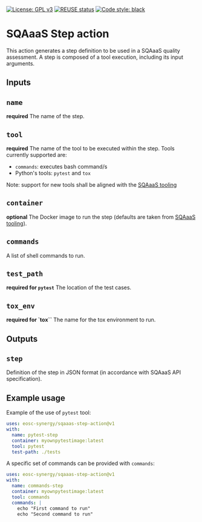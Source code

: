 <!--
SPDX-FileCopyrightText: Copyright contributors to the Software Quality Assurance as a Service (SQAaaS) project.
SPDX-FileContributor: 2017-2024 Pablo Orviz <orviz@ifca.unican.es>

SPDX-License-Identifier: GPL-3.0-only
-->

[![License: GPL v3](https://img.shields.io/badge/License-GPLv3-blue.svg)](https://www.gnu.org/licenses/gpl-3.0)
[![REUSE status](https://api.reuse.software/badge/git.fsfe.org/reuse/api)](https://api.reuse.software/info/git.fsfe.org/reuse/api)
[![Code style: black](https://img.shields.io/badge/code%20style-black-000000.svg)](https://github.com/psf/black)

# SQAaaS Step action

This action generates a step definition to be used in a SQAaaS quality assessment. A step is composed of a tool execution, including its input arguments.

## Inputs

## `name`

**required** The name of the step.

## `tool`

**required** The name of the tool to be executed within the step. Tools currently supported are:
- `commands`: executes bash command/s
- Python's tools: `pytest` and `tox`

Note: support for new tools shall be aligned with the [SQAaaS tooling](https://github.com/eosc-synergy/sqaaas-tooling)

## `container`

**optional** The Docker image to run the step (defaults are taken from [SQAaaS tooling](https://github.com/eosc-synergy/sqaaas-tooling)).

## `commands`

A list of shell commands to run.

## `test_path`

**required for `pytest`** The location of the test cases.

## `tox_env`

**required for `tox``** The name for the tox environment to run.

## Outputs

## `step`

Definition of the step in JSON format (in accordance with SQAaaS API specification).

## Example usage
Example of the use of `pytest` tool:
```yaml
uses: eosc-synergy/sqaaas-step-action@v1
with:
  name: pytest-step
  container: myownpytestimage:latest
  tool: pytest
  test-path: ./tests
```

A specific set of commands can be provided with `commands`:
```yaml
uses: eosc-synergy/sqaaas-step-action@v1
with:
  name: commands-step
  container: myownpytestimage:latest
  tool: commands
  commands: |
    echo "First command to run"
    echo "Second command to run"
```
